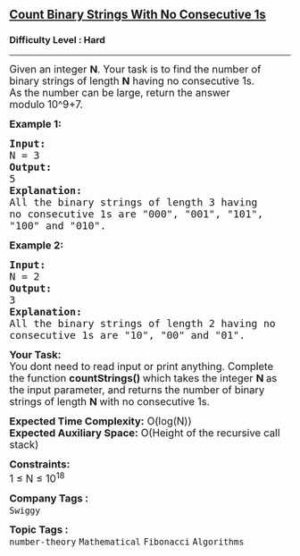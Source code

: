 <h2><a href="https://www.geeksforgeeks.org/problems/count-binary-strings-with-no-consecutive-1s/1?page=4&difficulty=Hard&sortBy=submissions">Count Binary Strings With No Consecutive 1s</a></h2><h3>Difficulty Level : Hard</h3><hr><div class="problems_problem_content__Xm_eO"><p><span style="font-size: 18px;">Given an integer <strong>N</strong>. Your task is to find the number of binary strings of length <strong>N</strong> having no consecutive 1s.<br>As the number can be large, return the answer modulo&nbsp;10^9+7.</span></p>
<p><span style="font-size: 18px;"><strong>Example 1:</strong></span></p>
<pre><span style="font-size: 18px;"><strong>Input:</strong>
N = 3
<strong>Output:</strong>
5
<strong>Explanation:</strong>
All the binary strings of length 3 having</span>
<span style="font-size: 18px;">no consecutive 1s are "000", "001", "101",
"100" and "010".</span>
</pre>
<p><span style="font-size: 18px;"><strong>Example 2:</strong></span></p>
<pre><span style="font-size: 18px;"><strong>Input: </strong>
N = 2
<strong>Output:</strong>
3
<strong>Explanation: </strong>
All the binary strings of length 2 having no 
consecutive 1s are "10", "00" and "01".</span>
</pre>
<p><span style="font-size: 18px;"><strong>Your Task:</strong><br>You dont need to read input or print anything. Complete the function <strong>countStrings</strong><strong>() </strong>which takes the integer&nbsp;<strong>N&nbsp;</strong>as the input parameter, and returns the number of binary strings of length <strong>N&nbsp;</strong>with no consecutive 1s.</span></p>
<p><span style="font-size: 18px;"><strong>Expected Time Complexity:</strong>&nbsp;O(log(N))<br><strong>Expected Auxiliary Space:</strong>&nbsp;O(Height of the recursive call stack)</span></p>
<p><span style="font-size: 18px;"><strong>Constraints:</strong><br>1 ≤ N&nbsp;≤ 10<sup>18</sup></span></p></div><p><span style=font-size:18px><strong>Company Tags : </strong><br><code>Swiggy</code>&nbsp;<br><p><span style=font-size:18px><strong>Topic Tags : </strong><br><code>number-theory</code>&nbsp;<code>Mathematical</code>&nbsp;<code>Fibonacci</code>&nbsp;<code>Algorithms</code>&nbsp;